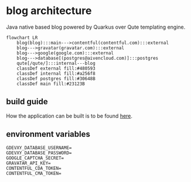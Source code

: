 # blog architecture

Java native based blog powered by Quarkus over Qute templating engine.

```mermaid
flowchart LR
    blog(blog):::main--->contentful(contentful.com):::external
    blog--->gravatar(gravatar.com):::external
    blog--->google(google.com):::external
    blog--->database[(postgres@aivencloud.com)]:::postgres
    qute[/qute/]:::internal---blog
    classDef external fill:#480593
    classDef internal fill:#a256f8
    classDef postgres fill:#30648B
    classDef main fill:#23123B
```

## build guide

How the application can be built is to be found [here](./doc/build.md).

## environment variables

```shell
GDEVXY_DATABASE_USERNAME=
GDEVXY_DATABASE_PASSWORD=
GOOGLE_CAPTCHA_SECRET=
GRAVATAR_API_KEY=
CONTENTFUL_CDA_TOKEN=
CONTENTFUL_CMA_TOKEN=
```

